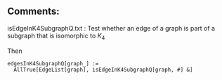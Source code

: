 ## Comments:

isEdgeInK4SubgraphQ.txt : Test whether an edge of a graph is part of a subgraph that is isomorphic to $K_4$

Then

```
edgesInK4SubgraphQ[graph_] := 
  AllTrue[EdgeList[graph], isEdgeInK4SubgraphQ[graph, #] &]
```

